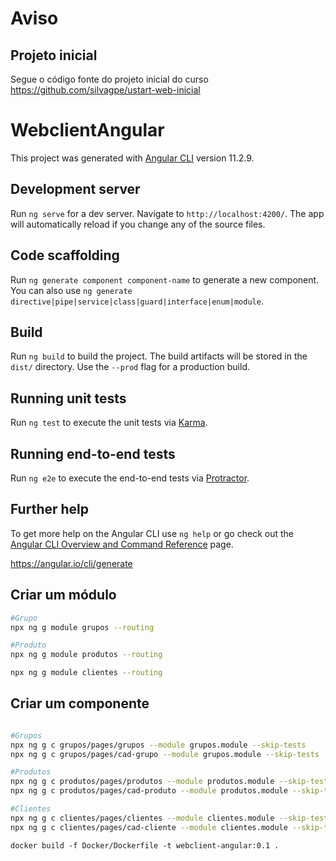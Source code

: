 # Aviso

## Projeto inicial

Segue o código fonte do projeto inicial do curso
https://github.com/silvagpe/ustart-web-inicial


# WebclientAngular

This project was generated with [Angular CLI](https://github.com/angular/angular-cli) version 11.2.9.

## Development server

Run `ng serve` for a dev server. Navigate to `http://localhost:4200/`. The app will automatically reload if you change any of the source files.

## Code scaffolding

Run `ng generate component component-name` to generate a new component. You can also use `ng generate directive|pipe|service|class|guard|interface|enum|module`.

## Build

Run `ng build` to build the project. The build artifacts will be stored in the `dist/` directory. Use the `--prod` flag for a production build.

## Running unit tests

Run `ng test` to execute the unit tests via [Karma](https://karma-runner.github.io).

## Running end-to-end tests

Run `ng e2e` to execute the end-to-end tests via [Protractor](http://www.protractortest.org/).

## Further help

To get more help on the Angular CLI use `ng help` or go check out the [Angular CLI Overview and Command Reference](https://angular.io/cli) page.

https://angular.io/cli/generate


## Criar um módulo
```bash
#Grupo
npx ng g module grupos --routing

#Produto
npx ng g module produtos --routing

npx ng g module clientes --routing

```

## Criar um componente
```bash

#Grupos
npx ng g c grupos/pages/grupos --module grupos.module --skip-tests
npx ng g c grupos/pages/cad-grupo --module grupos.module --skip-tests

#Produtos
npx ng g c produtos/pages/produtos --module produtos.module --skip-tests
npx ng g c produtos/pages/cad-produto --module produtos.module --skip-tests

#Clientes
npx ng g c clientes/pages/clientes --module clientes.module --skip-tests
npx ng g c clientes/pages/cad-cliente --module clientes.module --skip-tests


```


```
docker build -f Docker/Dockerfile -t webclient-angular:0.1 .
 
```